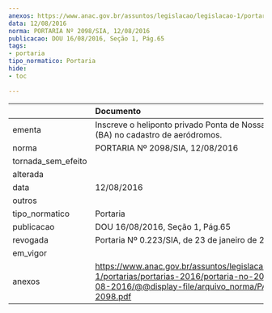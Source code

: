 ```yaml
---
anexos: https://www.anac.gov.br/assuntos/legislacao/legislacao-1/portarias/portarias-2016/portaria-no-2098-sia-12-08-2016/@@display-file/arquivo_norma/PA2016-2098.pdf
data: 12/08/2016
norma: PORTARIA Nº 2098/SIA, 12/08/2016
publicacao: DOU 16/08/2016, Seção 1, Pág.65
tags:
- portaria
tipo_normatico: Portaria
hide: 
- toc 
 
---
```


|                    | Documento                                                                                                                                                      |
|:-------------------|:---------------------------------------------------------------------------------------------------------------------------------------------------------------|
| ementa             | Inscreve o heliponto privado Ponta de Nossa Senhora (BA) no cadastro de aeródromos.                                                                            |
| norma              | PORTARIA Nº 2098/SIA, 12/08/2016                                                                                                                               |
| tornada_sem_efeito |                                                                                                                                                                |
| alterada           |                                                                                                                                                                |
| data               | 12/08/2016                                                                                                                                                     |
| outros             |                                                                                                                                                                |
| tipo_normatico     | Portaria                                                                                                                                                       |
| publicacao         | DOU 16/08/2016, Seção 1, Pág.65                                                                                                                                |
| revogada           | Portaria Nº 0.223/SIA, de 23 de janeiro de 2019                                                                                                                |
| em_vigor           |                                                                                                                                                                |
| anexos             | https://www.anac.gov.br/assuntos/legislacao/legislacao-1/portarias/portarias-2016/portaria-no-2098-sia-12-08-2016/@@display-file/arquivo_norma/PA2016-2098.pdf |